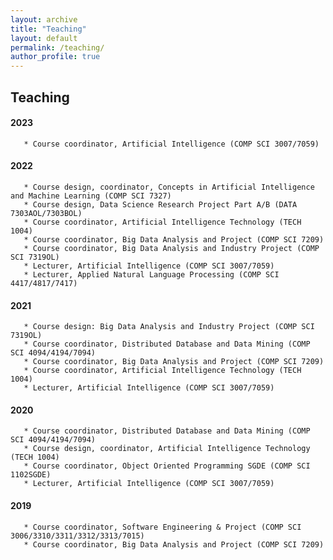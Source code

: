 ```yaml
---
layout: archive
title: "Teaching"
layout: default
permalink: /teaching/
author_profile: true
---
```



## Teaching

#### 2023
       * Course coordinator, Artificial Intelligence (COMP SCI 3007/7059) 
#### 2022	   
	   * Course design, coordinator, Concepts in Artificial Intelligence and Machine Learning (COMP SCI 7327) 
	   * Course design, Data Science Research Project Part A/B (DATA 7303AOL/7303BOL) 
	   * Course coordinator, Artificial Intelligence Technology (TECH 1004) 
	   * Course coordinator, Big Data Analysis and Project (COMP SCI 7209)
	   * Course coordinator, Big Data Analysis and Industry Project (COMP SCI 7319OL) 
	   * Lecturer, Artificial Intelligence (COMP SCI 3007/7059) 
	   * Lecturer, Applied Natural Language Processing (COMP SCI 4417/4817/7417) 
#### 2021
	   * Course design: Big Data Analysis and Industry Project (COMP SCI 7319OL) 	
	   * Course coordinator, Distributed Database and Data Mining (COMP SCI 4094/4194/7094) 
	   * Course coordinator, Big Data Analysis and Project (COMP SCI 7209) 
	   * Course coordinator, Artificial Intelligence Technology (TECH 1004) 
	   * Lecturer, Artificial Intelligence (COMP SCI 3007/7059) 
#### 2020
       * Course coordinator, Distributed Database and Data Mining (COMP SCI 4094/4194/7094) 
	   * Course design, coordinator, Artificial Intelligence Technology (TECH 1004) 
	   * Course coordinator, Object Oriented Programming SGDE (COMP SCI 1102SGDE) 
	   * Lecturer, Artificial Intelligence (COMP SCI 3007/7059) 
#### 2019
	   * Course coordinator, Software Engineering & Project (COMP SCI 3006/3310/3311/3312/3313/7015) 
	   * Course coordinator, Big Data Analysis and Project (COMP SCI 7209)
      		 	